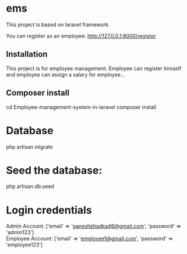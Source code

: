 # ems
This project is based on laravel framework.

You can register as an employee:
http://127.0.0.1:8000/register

## Installation
This project is for employee management. Employee can register himself and employee can assign a salary for employee...

## Composer install
cd Employee-management-system-in-laravel
composer install

# Database
php artisan migrate

# Seed the database:
php artisan db:seed

# Login credentials
Admin Account: ['email' => 'ganeshkhadka46@gmail.com', 'password' => 'admin123'] <br>
Employee Account: ['email' => 'employee1@gmail.com', 'password' => 'employee123'] 


